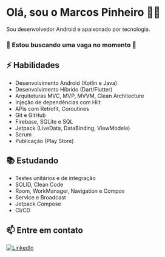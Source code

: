 # Olá, sou o Marcos Pinheiro 👨‍💻

Sou desenvolvedor Android e apaixonado por tecnologia.
### 👀 Estou buscando uma vaga no momento 👀

## ⚡ Habilidades
- Desenvolvimento Android (Kotlin e Java)
- Desenvolvimento Híbrido (Dart/Flutter)
- Arquiteturas MVC, MVP, MVVM, Clean Architecture
- Injeção de dependências com Hilt
- APis com Retrofit, Coroutines
- Git e GitHub
- Firebase, SQLite e SQL
- Jetpack (LiveData, DataBinding, ViewModele)
- Scrum
- Publicação (Play Store)

## 📚 Estudando
- Testes unitários e de integração
- SOLID, Clean Code
- Room, WorkManager, Navigation e Compos
- Service e Broadcast
- Jetpack Compose
- CI/CD

## 📫 Entre em contato
[![LinkedIn](https://img.shields.io/badge/LinkedIn-0077B5?style=for-the-badge&logo=linkedin&logoColor=white)](https://www.linkedin.com/in/pinheiro-marcos/)

